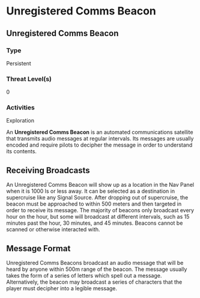 # Unregistered Comms Beacon
## Unregistered Comms Beacon

		

### Type

Persistent

### Threat Level(s)

0

### Activities

Exploration

An **Unregistered Comms Beacon** is an automated communications satellite that transmits audio messages at regular intervals. Its messages are usually encoded and require pilots to decipher the message in order to understand its contents.

## Receiving Broadcasts

An Unregistered Comms Beacon will show up as a location in the Nav Panel when it is 1000 ls or less away. It can be selected as a destination in supercruise like any Signal Source. After dropping out of supercruise, the beacon must be approached to within 500 meters and then targeted in order to receive its message. The majority of beacons only broadcast every hour on the hour, but some will broadcast at different intervals, such as 15 minutes past the hour, 30 minutes, and 45 minutes. Beacons cannot be scanned or otherwise interacted with.

## Message Format

Unregistered Comms Beacons broadcast an audio message that will be heard by anyone within 500m range of the beacon. The message usually takes the form of a series of letters which spell out a message. Alternatively, the beacon may broadcast a series of characters that the player must decipher into a legible message.